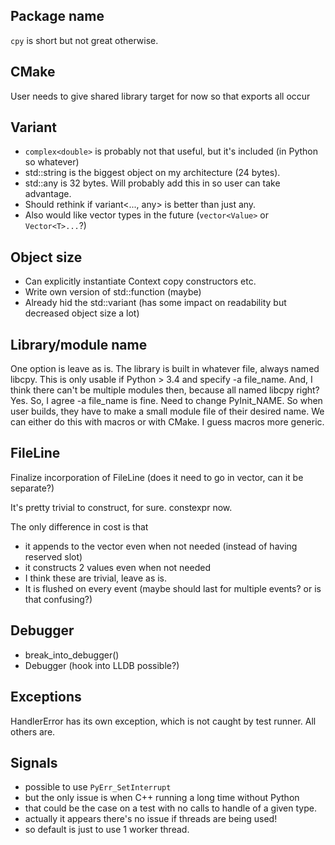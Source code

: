 ## Package name
`cpy` is short but not great otherwise.

## CMake
User needs to give shared library target for now so that exports all occur

## Variant
- `complex<double>` is probably not that useful, but it's included (in Python so whatever)
- std::string is the biggest object on my architecture (24 bytes).
- std::any is 32 bytes. Will probably add this in so user can take advantage.
- Should rethink if variant<..., any> is better than just any.
- Also would like vector types in the future (`vector<Value>` or `Vector<T>...`?)

## Object size
- Can explicitly instantiate Context copy constructors etc.
- Write own version of std::function (maybe)
- Already hid the std::variant (has some impact on readability but decreased object size a lot)

## Library/module name
One option is leave as is. The library is built in whatever file, always named libcpy.
This is only usable if Python > 3.4 and specify -a file_name.
And, I think there can't be multiple modules then, because all named libcpy right? Yes.
So, I agree -a file_name is fine. Need to change PyInit_NAME.
So when user builds, they have to make a small module file of their desired name.
We can either do this with macros or with CMake. I guess macros more generic.

## FileLine
Finalize incorporation of FileLine (does it need to go in vector, can it be separate?)

It's pretty trivial to construct, for sure. constexpr now.

The only difference in cost is that
- it appends to the vector even when not needed (instead of having reserved slot)
- it constructs 2 values even when not needed
- I think these are trivial, leave as is.
- It is flushed on every event (maybe should last for multiple events? or is that confusing?)

## Debugger
- break_into_debugger()
- Debugger (hook into LLDB possible?)

## Exceptions
HandlerError has its own exception, which is not caught by test runner. All others are.

## Signals
- possible to use `PyErr_SetInterrupt`
- but the only issue is when C++ running a long time without Python
- that could be the case on a test with no calls to handle of a given type.
- actually it appears there's no issue if threads are being used!
- so default is just to use 1 worker thread.


